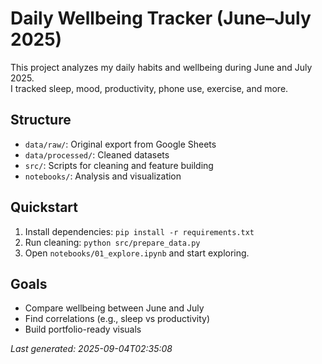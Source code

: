 # Daily Wellbeing Tracker (June–July 2025)

This project analyzes my daily habits and wellbeing during June and July 2025.  
I tracked sleep, mood, productivity, phone use, exercise, and more.

## Structure
- `data/raw/`: Original export from Google Sheets
- `data/processed/`: Cleaned datasets
- `src/`: Scripts for cleaning and feature building
- `notebooks/`: Analysis and visualization

## Quickstart
1. Install dependencies: `pip install -r requirements.txt`
2. Run cleaning: `python src/prepare_data.py`
3. Open `notebooks/01_explore.ipynb` and start exploring.

## Goals
- Compare wellbeing between June and July
- Find correlations (e.g., sleep vs productivity)
- Build portfolio-ready visuals

_Last generated: 2025-09-04T02:35:08_
